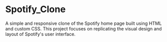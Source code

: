 # Spotify_Clone
A simple and responsive clone of the Spotify home page built using HTML and custom CSS. This project focuses on replicating the visual design and layout of Spotify's user interface.
